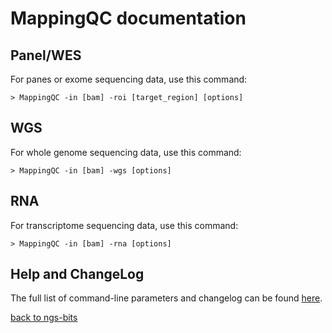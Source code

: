 # MappingQC documentation

## Panel/WES

For panes or exome sequencing data, use this command:

 	> MappingQC -in [bam] -roi [target_region] [options]

## WGS

For whole genome sequencing data, use this command:

	> MappingQC -in [bam] -wgs [options]

## RNA

For transcriptome sequencing data, use this command:

	> MappingQC -in [bam] -rna [options]

## Help and ChangeLog

The full list of command-line parameters and changelog can be found [here](../MappingQC.md).

[back to ngs-bits](https://github.com/imgag/ngs-bits)
